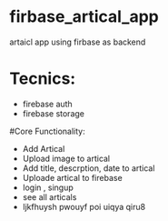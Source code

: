 # firbase_artical_app
artaicl app using firbase as backend

# Tecnics:
- firebase auth
- firebase storage


#Core Functionality:
 - Add Artical
 - Upload image to artical
 - Add title, descrption, date to artical
 - Uploade artical to firebase
 - login , singup
 - see all articals
 - ljkfhuysh pwouyf poi uiqya qiru8

